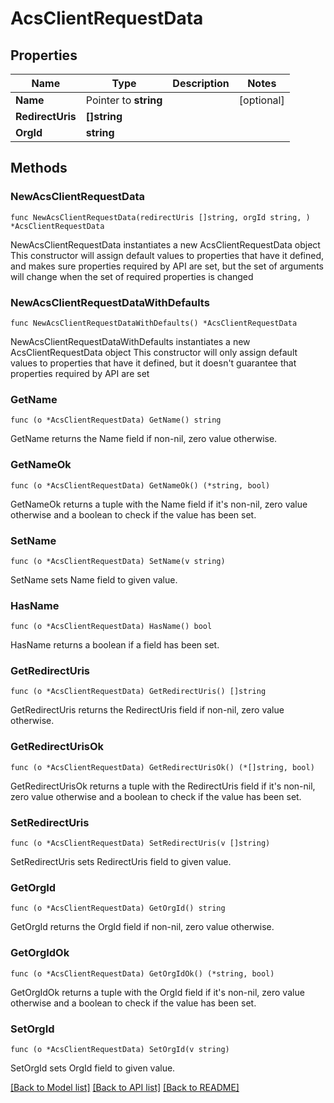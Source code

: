 # AcsClientRequestData

## Properties

Name | Type | Description | Notes
------------ | ------------- | ------------- | -------------
**Name** | Pointer to **string** |  | [optional] 
**RedirectUris** | **[]string** |  | 
**OrgId** | **string** |  | 

## Methods

### NewAcsClientRequestData

`func NewAcsClientRequestData(redirectUris []string, orgId string, ) *AcsClientRequestData`

NewAcsClientRequestData instantiates a new AcsClientRequestData object
This constructor will assign default values to properties that have it defined,
and makes sure properties required by API are set, but the set of arguments
will change when the set of required properties is changed

### NewAcsClientRequestDataWithDefaults

`func NewAcsClientRequestDataWithDefaults() *AcsClientRequestData`

NewAcsClientRequestDataWithDefaults instantiates a new AcsClientRequestData object
This constructor will only assign default values to properties that have it defined,
but it doesn't guarantee that properties required by API are set

### GetName

`func (o *AcsClientRequestData) GetName() string`

GetName returns the Name field if non-nil, zero value otherwise.

### GetNameOk

`func (o *AcsClientRequestData) GetNameOk() (*string, bool)`

GetNameOk returns a tuple with the Name field if it's non-nil, zero value otherwise
and a boolean to check if the value has been set.

### SetName

`func (o *AcsClientRequestData) SetName(v string)`

SetName sets Name field to given value.

### HasName

`func (o *AcsClientRequestData) HasName() bool`

HasName returns a boolean if a field has been set.

### GetRedirectUris

`func (o *AcsClientRequestData) GetRedirectUris() []string`

GetRedirectUris returns the RedirectUris field if non-nil, zero value otherwise.

### GetRedirectUrisOk

`func (o *AcsClientRequestData) GetRedirectUrisOk() (*[]string, bool)`

GetRedirectUrisOk returns a tuple with the RedirectUris field if it's non-nil, zero value otherwise
and a boolean to check if the value has been set.

### SetRedirectUris

`func (o *AcsClientRequestData) SetRedirectUris(v []string)`

SetRedirectUris sets RedirectUris field to given value.


### GetOrgId

`func (o *AcsClientRequestData) GetOrgId() string`

GetOrgId returns the OrgId field if non-nil, zero value otherwise.

### GetOrgIdOk

`func (o *AcsClientRequestData) GetOrgIdOk() (*string, bool)`

GetOrgIdOk returns a tuple with the OrgId field if it's non-nil, zero value otherwise
and a boolean to check if the value has been set.

### SetOrgId

`func (o *AcsClientRequestData) SetOrgId(v string)`

SetOrgId sets OrgId field to given value.



[[Back to Model list]](../README.md#documentation-for-models) [[Back to API list]](../README.md#documentation-for-api-endpoints) [[Back to README]](../README.md)


